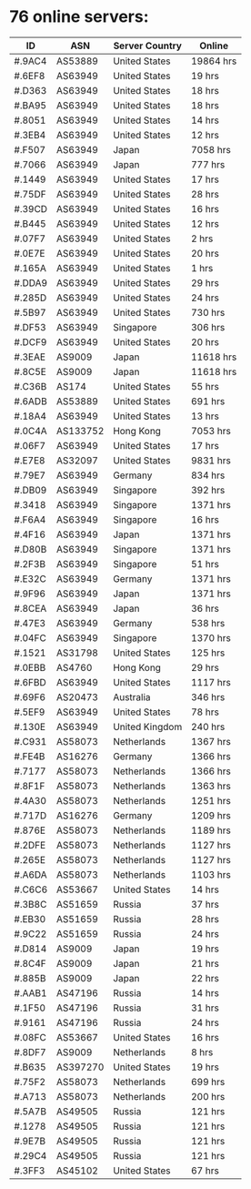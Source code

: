 # 76 online servers:

| ID | ASN | Server Country | Online |
| ------ | ------ | ------ | ------ |
| #.9AC4 | AS53889 | United States | 19864 hrs |
| #.6EF8 | AS63949 | United States | 19 hrs |
| #.D363 | AS63949 | United States | 18 hrs |
| #.BA95 | AS63949 | United States | 18 hrs |
| #.8051 | AS63949 | United States | 14 hrs |
| #.3EB4 | AS63949 | United States | 12 hrs |
| #.F507 | AS63949 | Japan | 7058 hrs |
| #.7066 | AS63949 | Japan | 777 hrs |
| #.1449 | AS63949 | United States | 17 hrs |
| #.75DF | AS63949 | United States | 28 hrs |
| #.39CD | AS63949 | United States | 16 hrs |
| #.B445 | AS63949 | United States | 12 hrs |
| #.07F7 | AS63949 | United States | 2 hrs |
| #.0E7E | AS63949 | United States | 20 hrs |
| #.165A | AS63949 | United States | 1 hrs |
| #.DDA9 | AS63949 | United States | 29 hrs |
| #.285D | AS63949 | United States | 24 hrs |
| #.5B97 | AS63949 | United States | 730 hrs |
| #.DF53 | AS63949 | Singapore | 306 hrs |
| #.DCF9 | AS63949 | United States | 20 hrs |
| #.3EAE | AS9009 | Japan | 11618 hrs |
| #.8C5E | AS9009 | Japan | 11618 hrs |
| #.C36B | AS174 | United States | 55 hrs |
| #.6ADB | AS53889 | United States | 691 hrs |
| #.18A4 | AS63949 | United States | 13 hrs |
| #.0C4A | AS133752 | Hong Kong | 7053 hrs |
| #.06F7 | AS63949 | United States | 17 hrs |
| #.E7E8 | AS32097 | United States | 9831 hrs |
| #.79E7 | AS63949 | Germany | 834 hrs |
| #.DB09 | AS63949 | Singapore | 392 hrs |
| #.3418 | AS63949 | Singapore | 1371 hrs |
| #.F6A4 | AS63949 | Singapore | 16 hrs |
| #.4F16 | AS63949 | Japan | 1371 hrs |
| #.D80B | AS63949 | Singapore | 1371 hrs |
| #.2F3B | AS63949 | Singapore | 51 hrs |
| #.E32C | AS63949 | Germany | 1371 hrs |
| #.9F96 | AS63949 | Japan | 1371 hrs |
| #.8CEA | AS63949 | Japan | 36 hrs |
| #.47E3 | AS63949 | Germany | 538 hrs |
| #.04FC | AS63949 | Singapore | 1370 hrs |
| #.1521 | AS31798 | United States | 125 hrs |
| #.0EBB | AS4760 | Hong Kong | 29 hrs |
| #.6FBD | AS63949 | United States | 1117 hrs |
| #.69F6 | AS20473 | Australia | 346 hrs |
| #.5EF9 | AS63949 | United States | 78 hrs |
| #.130E | AS63949 | United Kingdom | 240 hrs |
| #.C931 | AS58073 | Netherlands | 1367 hrs |
| #.FE4B | AS16276 | Germany | 1366 hrs |
| #.7177 | AS58073 | Netherlands | 1366 hrs |
| #.8F1F | AS58073 | Netherlands | 1363 hrs |
| #.4A30 | AS58073 | Netherlands | 1251 hrs |
| #.717D | AS16276 | Germany | 1209 hrs |
| #.876E | AS58073 | Netherlands | 1189 hrs |
| #.2DFE | AS58073 | Netherlands | 1127 hrs |
| #.265E | AS58073 | Netherlands | 1127 hrs |
| #.A6DA | AS58073 | Netherlands | 1103 hrs |
| #.C6C6 | AS53667 | United States | 14 hrs |
| #.3B8C | AS51659 | Russia | 37 hrs |
| #.EB30 | AS51659 | Russia | 28 hrs |
| #.9C22 | AS51659 | Russia | 24 hrs |
| #.D814 | AS9009 | Japan | 19 hrs |
| #.8C4F | AS9009 | Japan | 21 hrs |
| #.885B | AS9009 | Japan | 22 hrs |
| #.AAB1 | AS47196 | Russia | 14 hrs |
| #.1F50 | AS47196 | Russia | 31 hrs |
| #.9161 | AS47196 | Russia | 24 hrs |
| #.08FC | AS53667 | United States | 16 hrs |
| #.8DF7 | AS9009 | Netherlands | 8 hrs |
| #.B635 | AS397270 | United States | 19 hrs |
| #.75F2 | AS58073 | Netherlands | 699 hrs |
| #.A713 | AS58073 | Netherlands | 200 hrs |
| #.5A7B | AS49505 | Russia | 121 hrs |
| #.1278 | AS49505 | Russia | 121 hrs |
| #.9E7B | AS49505 | Russia | 121 hrs |
| #.29C4 | AS49505 | Russia | 121 hrs |
| #.3FF3 | AS45102 | United States | 67 hrs |

